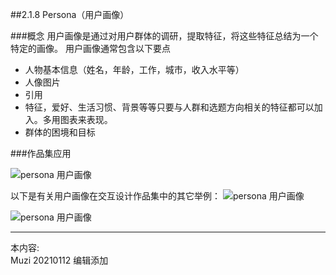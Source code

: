 ##2.1.8 Persona（用户画像）

###概念
用户画像是通过对用户群体的调研，提取特征，将这些特征总结为一个特定的画像。
用户画像通常包含以下要点
 - 人物基本信息（姓名，年龄，工作，城市，收入水平等）
 - 人像图片
 - 引用
 - 特征，爱好、生活习惯、背景等等只要与人群和选题方向相关的特征都可以加入。多用图表来表现。
 - 群体的困境和目标


###作品集应用

![persona 用户画像](http://kitpic.makebi.net/2021/ixd_16.jpg)



以下是有关用户画像在交互设计作品集中的其它举例：
![persona 用户画像](http://kitpic.makebi.net/2021/ixd_17.jpg)

![persona 用户画像](http://kitpic.makebi.net/2021/ixd_18.jpg)



---
本内容:  
Muzi 20210112 编辑添加
